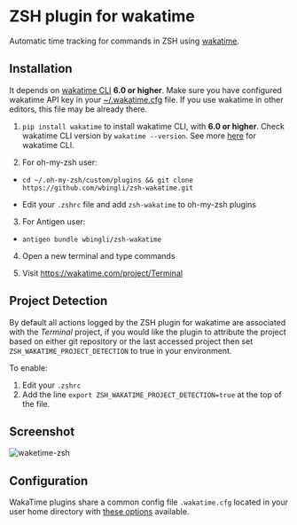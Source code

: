 ZSH plugin for wakatime
=======================

Automatic time tracking for commands in ZSH using [wakatime](http://wakatime.com/).

Installation
------------

It depends on [wakatime CLI](https://github.com/wakatime/wakatime) **6.0 or higher**. Make sure you have configured wakatime API key in your [~/.wakatime.cfg](https://github.com/wakatime/wakatime#configuring) file. If you use wakatime in other editors, this file may be already there.

1. `pip install wakatime` to install wakatime CLI, with **6.0 or higher**. Check wakatime CLI version by `wakatime --version`. See more [here](https://github.com/wakatime/wakatime) for wakatime CLI.

2. For oh-my-zsh user:
  - `cd ~/.oh-my-zsh/custom/plugins && git clone https://github.com/wbingli/zsh-wakatime.git`

  - Edit your `.zshrc` file and add `zsh-wakatime` to oh-my-zsh plugins

3. For Antigen user:
  - `antigen bundle wbingli/zsh-wakatime`

4. Open a new terminal and type commands

5. Visit https://wakatime.com/project/Terminal

Project Detection
------------

By default all actions logged by the ZSH plugin for wakatime are associated with the *Terminal* project, if you would like the plugin to attribute the project based on either git repository or the last accessed project then set `ZSH_WAKATIME_PROJECT_DETECTION` to true in your environment.

To enable:

1. Edit your `.zshrc`
2. Add the line `export ZSH_WAKATIME_PROJECT_DETECTION=true` at the top of the file.


Screenshot
------------

![waketime-zsh](https://www.evernote.com/shard/s46/sh/7a4e4395-b58a-46b7-a2fd-962e37631e68/3eff94b8014f6c3b/res/fff4d1c5-1b44-4e89-a4f6-cdddc19100a1/skitch.png)


Configuration
-----------

WakaTime plugins share a common config file `.wakatime.cfg` located in your user home directory with [these options](https://github.com/wakatime/wakatime#configuring) available.
